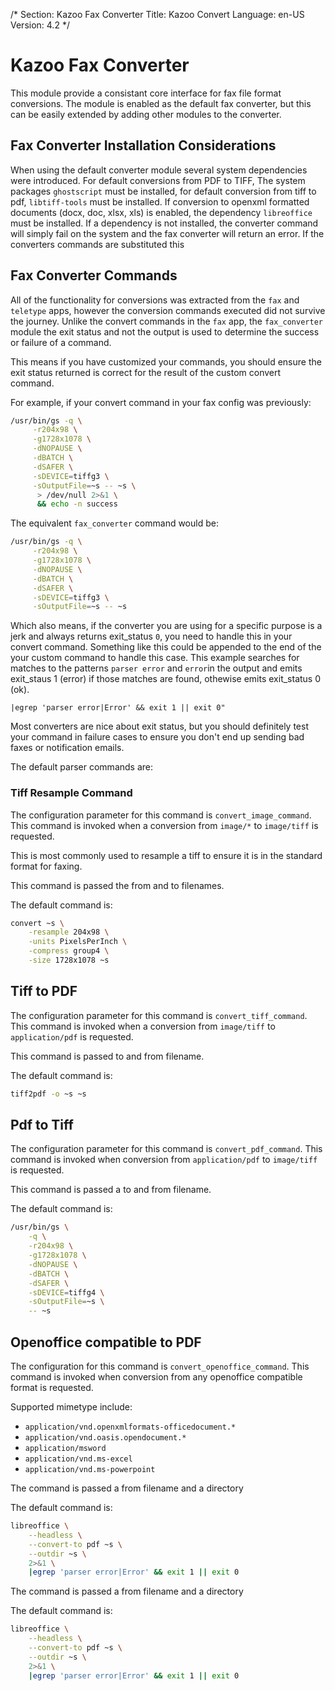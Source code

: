 /*
Section: Kazoo Fax Converter
Title: Kazoo Convert
Language: en-US
Version: 4.2
*/

# Kazoo Fax Converter

This module provide a consistant core interface for fax file format conversions. The module is enabled as the default fax converter, but this can be easily extended by adding other modules to the converter.

## Fax Converter Installation Considerations
When using the default converter module several system dependencies were introduced. For default conversions from PDF to TIFF, The system packages `ghostscript` must be installed, for default conversion from tiff to pdf, `libtiff-tools` must be installed. If conversion to openxml formatted documents (docx, doc, xlsx, xls) is enabled, the dependency `libreoffice` must be installed. If a dependency is not installed, the converter command will simply fail on the system and the fax converter will return an error. If the converters commands are substituted this

## Fax Converter Commands

All of the functionality for conversions was extracted from the `fax` and `teletype` apps, however the conversion commands executed did not survive the journey. Unlike the convert commands in the `fax` app, the `fax_converter` module the exit status and not the output is used to determine the success or failure of a command.

This means if you have customized your commands, you should ensure the exit status returned is correct for the result of the custom convert command.

For example, if your convert command in your fax config was previously:
```bash
/usr/bin/gs -q \
     -r204x98 \
     -g1728x1078 \
     -dNOPAUSE \
     -dBATCH \
     -dSAFER \
     -sDEVICE=tiffg3 \
     -sOutputFile=~s -- ~s \
      > /dev/null 2>&1 \
      && echo -n success
```

The equivalent `fax_converter` command would be:

```bash
/usr/bin/gs -q \
     -r204x98 \
     -g1728x1078 \
     -dNOPAUSE \
     -dBATCH \
     -dSAFER \
     -sDEVICE=tiffg3 \
     -sOutputFile=~s -- ~s
```

Which also means, if the converter you are using for a specific purpose is a jerk and always returns exit_status `0`, you need to handle this in your convert command. Something like this could be appended to the end of the your custom command to handle this case. This example searches for matches to the patterns `parser error`  and `error`in the output and emits exit_staus 1 (error) if those matches are found, othewise emits exit_status 0 (ok).

```
|egrep 'parser error|Error' && exit 1 || exit 0"
```

Most converters are nice about exit status, but you should definitely test your command in failure cases to ensure you don't end up sending bad faxes or notification emails.

The default parser commands are:

### Tiff Resample Command

The configuration parameter for this command is `convert_image_command`. This command is invoked when a conversion from `image/*` to `image/tiff` is requested.

This is most commonly used to resample a tiff to ensure it is in the standard format for faxing.

This command is passed the from and to filenames.

The default command is:

```bash
convert ~s \
    -resample 204x98 \
    -units PixelsPerInch \
    -compress group4 \
    -size 1728x1078 ~s
```

## Tiff to PDF
The configuration parameter for this command is `convert_tiff_command`. This command is invoked when a conversion from `image/tiff` to `application/pdf` is requested.

This command is passed to and from filename.

The default command is:

```bash
tiff2pdf -o ~s ~s
```

## Pdf to Tiff
The configuration parameter for this command is `convert_pdf_command`. This command is invoked when conversion from `application/pdf` to `image/tiff` is requested.

This command is passed a to and from filename.

The default command is:

```bash
/usr/bin/gs \
    -q \
    -r204x98 \
    -g1728x1078 \
    -dNOPAUSE \
    -dBATCH \
    -dSAFER \
    -sDEVICE=tiffg4 \
    -sOutputFile=~s \
    -- ~s
```

## Openoffice compatible to PDF
The configuration for this command is `convert_openoffice_command`. This command is invoked when conversion from any openoffice compatible format is requested.

Supported mimetype include:

 - `application/vnd.openxmlformats-officedocument.*`
 - `application/vnd.oasis.opendocument.*`
 - `application/msword`
 - `application/vnd.ms-excel`
 - `application/vnd.ms-powerpoint`

The command is passed a from filename and a directory

The default command is:

```bash
libreoffice \
    --headless \
    --convert-to pdf ~s \
    --outdir ~s \
    2>&1 \
    |egrep 'parser error|Error' && exit 1 || exit 0
```

The command is passed a from filename and a directory

The default command is:

```bash
libreoffice \
    --headless \
    --convert-to pdf ~s \
    --outdir ~s \
    2>&1 \
    |egrep 'parser error|Error' && exit 1 || exit 0
```
